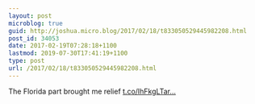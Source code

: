 ```yaml
---
layout: post
microblog: true
guid: http://joshua.micro.blog/2017/02/18/t833050529445982208.html
post_id: 34053
date: 2017-02-19T07:28:18+1100
lastmod: 2019-07-30T17:41:19+1100
type: post
url: /2017/02/18/t833050529445982208.html
---
```

The Florida part brought me relief [t.co/IhFkgLTar...](https://t.co/IhFkgLTarW)
